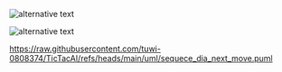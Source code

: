 ![alternative text](http://www.plantuml.com/plantuml/proxy?cache=no&src=https://raw.github.com/plantuml/plantuml-server/master/src/main/webapp/resource/test2diagrams.txt)


![alternative text](http://www.plantuml.com/plantuml/proxy?cache=no&src=https://raw.githubusercontent.com/tuwi-0808374/TicTacAI/refs/heads/main/uml/sequece_dia_next_move.puml)

https://raw.githubusercontent.com/tuwi-0808374/TicTacAI/refs/heads/main/uml/sequece_dia_next_move.puml

